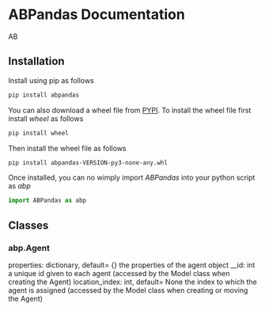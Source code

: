 # ABPandas Documentation
AB
## Installation
Install using pip as follows
```bash
pip install abpandas
```
You can also download a wheel file from [PYPI](https://pypi.org/project/abpandas/#files). To install the wheel file first install $wheel$ as follows
```bash
pip install wheel
```
Then install the wheel file as follows
```bash
pip install abpandas-VERSION-py3-none-any.whl
```

Once installed, you can no wimply import $ABPandas$ into your python script as $abp$
```python
import ABPandas as abp
```

## Classes

### abp.Agent
properties: dictionary, default= {}
    the properties of the agent object
__id: int
    a unique id given to each agent (accessed by the Model class when creating the Agent)
location_index: int, default= None
    the index to which the agent is assigned (accessed by the Model class when creating or moving the Agent)
